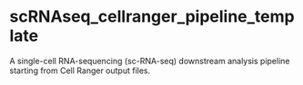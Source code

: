 # scRNAseq_cellranger_pipeline_template
A single-cell RNA-sequencing (sc-RNA-seq) downstream analysis pipeline starting from Cell Ranger output files.
